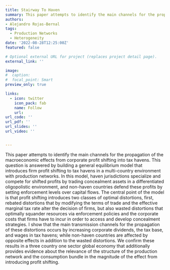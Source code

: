 ```yaml
---
title: Stairway To Haven
summary: This paper attempts to identify the main channels for the propagation of the macroeconomic effects from corporate profit shifting into tax havens. This question is answered by building a general equilibrium model that introduces firm profit shifting to tax havens in a multi-country environment with production networks. In this model, haven jurisdictions specialize and compete for shifted profits by trading concealment assets in a differentiated oligopolistic environment, and non-haven countries defend these profits by setting enforcement levels over capital flows. The central point of the model is that profit shifting introduces two classes of optimal distortions, first, rebated distortions that by modifying the terms of trade and the effective marginal tax rate alter the decision of firms, but also wasted distortions that optimally squander resources via enforcement policies and the corporate costs that firms have to incur in order to access and develop concealment strategies. I show that the main transmission channels for the propagation of these distortions occurs by increasing corporate dividends, the tax base, and wages in tax havens; while non-haven countries are affected by opposite effects in addition to the wasted distortions. We confirm these results in a three country one sector global economy that additionally provides evidence about the relevance of the structure of the production network and the consumption bundle in the magnitude of the effect from introducing profit shifting.
authors:
- Alejandro Rojas-Bernal
tags:
  - Production Networks
  - Heterogeneity
date: '2022-08-28T12:25:00Z'
featured: false

# Optional external URL for project (replaces project detail page).
external_link: ''

image:
#  caption: 
#  focal_point: Smart
preview_only: true

links:
  - icon: twitter
    icon_pack: fab
    name: Follow
    url: 
url_code: ''
url_pdf: ''
url_slides: ''
url_video: ''


---
```


This paper attempts to identify the main channels for the propagation of the macroeconomic effects from corporate profit shifting into tax havens. This question is answered by building a general equilibrium model that introduces firm profit shifting to tax havens in a multi-country environment with production networks. In this model, haven jurisdictions specialize and compete for shifted profits by trading concealment assets in a differentiated oligopolistic environment, and non-haven countries defend these profits by setting enforcement levels over capital flows. The central point of the model is that profit shifting introduces two classes of optimal distortions, first, rebated distortions that by modifying the terms of trade and the effective marginal tax rate alter the decision of firms, but also wasted distortions that optimally squander resources via enforcement policies and the corporate costs that firms have to incur in order to access and develop concealment strategies. I show that the main transmission channels for the propagation of these distortions occurs by increasing corporate dividends, the tax base, and wages in tax havens; while non-haven countries are affected by opposite effects in addition to the wasted distortions. We confirm these results in a three country one sector global economy that additionally provides evidence about the relevance of the structure of the production network and the consumption bundle in the magnitude of the effect from introducing profit shifting.
